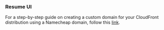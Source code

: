### Resume UI

For a step-by-step guide on creating a custom domain for your CloudFront distribution using a Namecheap domain, follow this [link](https://medium.com/@maksymyurchak/aws-s3-react-spa-cloudfront-route53-namecheap-how-to-host-your-website-with-domain-8e01c16187fc).